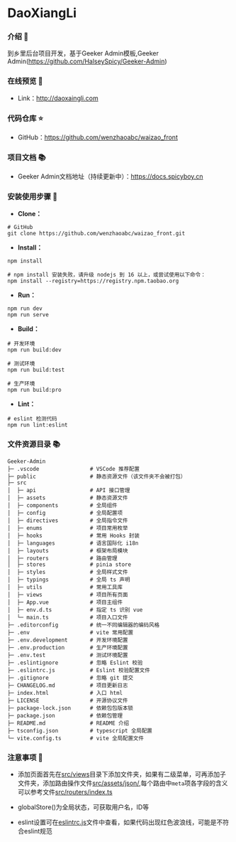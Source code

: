# DaoXiangLi

### 介绍 📖

到乡里后台项目开发，基于Geeker Admin模板,Geeker Admin(https://github.com/HalseySpicy/Geeker-Admin)

### 在线预览 👀

- Link：http://daoxaingli.com

### 代码仓库 ⭐

- GitHub：https://github.com/wenzhaoabc/waizao_front

### 项目文档 📚

- Geeker Admin文档地址（持续更新中）：https://docs.spicyboy.cn

### 安装使用步骤 📔

- **Clone：**

```text
# GitHub
git clone https://github.com/wenzhaoabc/waizao_front.git
```

- **Install：**

```text
npm install

# npm install 安装失败，请升级 nodejs 到 16 以上，或尝试使用以下命令：
npm install --registry=https://registry.npm.taobao.org
```

- **Run：**

```text
npm run dev
npm run serve
```

- **Build：**

```text
# 开发环境
npm run build:dev

# 测试环境
npm run build:test

# 生产环境
npm run build:pro
```

- **Lint：**

```text
# eslint 检测代码
npm run lint:eslint
```


### 文件资源目录 📚

```text
Geeker-Admin
├─ .vscode                # VSCode 推荐配置
├─ public                 # 静态资源文件（该文件夹不会被打包）
├─ src
│  ├─ api                 # API 接口管理
│  ├─ assets              # 静态资源文件
│  ├─ components          # 全局组件
│  ├─ config              # 全局配置项
│  ├─ directives          # 全局指令文件
│  ├─ enums               # 项目常用枚举
│  ├─ hooks               # 常用 Hooks 封装
│  ├─ languages           # 语言国际化 i18n
│  ├─ layouts             # 框架布局模块
│  ├─ routers             # 路由管理
│  ├─ stores              # pinia store
│  ├─ styles              # 全局样式文件
│  ├─ typings             # 全局 ts 声明
│  ├─ utils               # 常用工具库
│  ├─ views               # 项目所有页面
│  ├─ App.vue             # 项目主组件
│  ├─ env.d.ts            # 指定 ts 识别 vue
│  └─ main.ts             # 项目入口文件
├─ .editorconfig          # 统一不同编辑器的编码风格
├─ .env                   # vite 常用配置
├─ .env.development       # 开发环境配置
├─ .env.production        # 生产环境配置
├─ .env.test              # 测试环境配置
├─ .eslintignore          # 忽略 Eslint 校验
├─ .eslintrc.js           # Eslint 校验配置文件
├─ .gitignore             # 忽略 git 提交
├─ CHANGELOG.md           # 项目更新日志
├─ index.html             # 入口 html
├─ LICENSE                # 开源协议文件
├─ package-lock.json      # 依赖包包版本锁
├─ package.json           # 依赖包管理
├─ README.md              # README 介绍
├─ tsconfig.json          # typescript 全局配置
└─ vite.config.ts         # vite 全局配置文件
```

### 注意事项 🦻

- 添加页面首先在[src/views](./src/views/)目录下添加文件夹，如果有二级菜单，可再添加子文件夹，添加路由操作文件[src/assets/json/](./src/assets/json/dynamicRouter.json),每个路由中`meta`项各字段的含义可以参考文件[src/routers/index.ts](./src/routers/index.ts)

- globalStore()为全局状态，可获取用户名，ID等

- eslint设置可在[eslintrc.js](./eslintrc.js)文件中查看，如果代码出现红色波浪线，可能是不符合eslint规范
